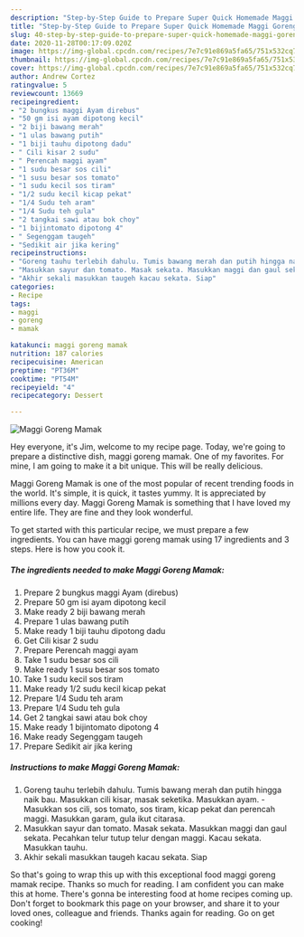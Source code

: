 ```yaml
---
description: "Step-by-Step Guide to Prepare Super Quick Homemade Maggi Goreng Mamak"
title: "Step-by-Step Guide to Prepare Super Quick Homemade Maggi Goreng Mamak"
slug: 40-step-by-step-guide-to-prepare-super-quick-homemade-maggi-goreng-mamak
date: 2020-11-28T00:17:09.020Z
image: https://img-global.cpcdn.com/recipes/7e7c91e869a5fa65/751x532cq70/maggi-goreng-mamak-resipi-foto-utama.jpg
thumbnail: https://img-global.cpcdn.com/recipes/7e7c91e869a5fa65/751x532cq70/maggi-goreng-mamak-resipi-foto-utama.jpg
cover: https://img-global.cpcdn.com/recipes/7e7c91e869a5fa65/751x532cq70/maggi-goreng-mamak-resipi-foto-utama.jpg
author: Andrew Cortez
ratingvalue: 5
reviewcount: 13669
recipeingredient:
- "2 bungkus maggi Ayam direbus"
- "50 gm isi ayam dipotong kecil"
- "2 biji bawang merah"
- "1 ulas bawang putih"
- "1 biji tauhu dipotong dadu"
- " Cili kisar 2 sudu"
- " Perencah maggi ayam"
- "1 sudu besar sos cili"
- "1 susu besar sos tomato"
- "1 sudu kecil sos tiram"
- "1/2 sudu kecil kicap pekat"
- "1/4 Sudu teh aram"
- "1/4 Sudu teh gula"
- "2 tangkai sawi atau bok choy"
- "1 bijintomato dipotong 4"
- " Segenggam taugeh"
- "Sedikit air jika kering"
recipeinstructions:
- "Goreng tauhu terlebih dahulu. Tumis bawang merah dan putih hingga naik bau. Masukkan cili kisar, masak seketika. Masukkan ayam.   Masukkan sos cili, sos tomato, sos tiram, kicap pekat dan perencah maggi. Masukkan garam, gula ikut citarasa."
- "Masukkan sayur dan tomato. Masak sekata. Masukkan maggi dan gaul sekata. Pecahkan telur tutup telur dengan maggi. Kacau sekata. Masukkan tauhu."
- "Akhir sekali masukkan taugeh kacau sekata. Siap"
categories:
- Recipe
tags:
- maggi
- goreng
- mamak

katakunci: maggi goreng mamak 
nutrition: 187 calories
recipecuisine: American
preptime: "PT36M"
cooktime: "PT54M"
recipeyield: "4"
recipecategory: Dessert

---
```



![Maggi Goreng Mamak](https://img-global.cpcdn.com/recipes/7e7c91e869a5fa65/751x532cq70/maggi-goreng-mamak-resipi-foto-utama.jpg)

Hey everyone, it's Jim, welcome to my recipe page. Today, we're going to prepare a distinctive dish, maggi goreng mamak. One of my favorites. For mine, I am going to make it a bit unique. This will be really delicious.

Maggi Goreng Mamak is one of the most popular of recent trending foods in the world. It's simple, it is quick, it tastes yummy. It is appreciated by millions every day. Maggi Goreng Mamak is something that I have loved my entire life. They are fine and they look wonderful.




To get started with this particular recipe, we must prepare a few ingredients. You can have maggi goreng mamak using 17 ingredients and 3 steps. Here is how you cook it.

<!--inarticleads1-->

##### The ingredients needed to make Maggi Goreng Mamak:

1. Prepare 2 bungkus maggi Ayam (direbus)
1. Prepare 50 gm isi ayam dipotong kecil
1. Make ready 2 biji bawang merah
1. Prepare 1 ulas bawang putih
1. Make ready 1 biji tauhu dipotong dadu
1. Get  Cili kisar 2 sudu
1. Prepare  Perencah maggi ayam
1. Take 1 sudu besar sos cili
1. Make ready 1 susu besar sos tomato
1. Take 1 sudu kecil sos tiram
1. Make ready 1/2 sudu kecil kicap pekat
1. Prepare 1/4 Sudu teh aram
1. Prepare 1/4 Sudu teh gula
1. Get 2 tangkai sawi atau bok choy
1. Make ready 1 bijintomato dipotong 4
1. Make ready  Segenggam taugeh
1. Prepare Sedikit air jika kering




<!--inarticleads2-->

##### Instructions to make Maggi Goreng Mamak:

1. Goreng tauhu terlebih dahulu. Tumis bawang merah dan putih hingga naik bau. Masukkan cili kisar, masak seketika. Masukkan ayam.  -  Masukkan sos cili, sos tomato, sos tiram, kicap pekat dan perencah maggi. Masukkan garam, gula ikut citarasa.
1. Masukkan sayur dan tomato. Masak sekata. Masukkan maggi dan gaul sekata. Pecahkan telur tutup telur dengan maggi. Kacau sekata. Masukkan tauhu.
1. Akhir sekali masukkan taugeh kacau sekata. Siap




So that's going to wrap this up with this exceptional food maggi goreng mamak recipe. Thanks so much for reading. I am confident you can make this at home. There's gonna be interesting food at home recipes coming up. Don't forget to bookmark this page on your browser, and share it to your loved ones, colleague and friends. Thanks again for reading. Go on get cooking!
